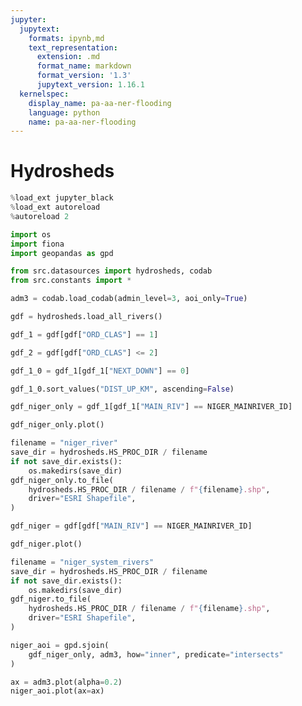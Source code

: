 ```yaml
---
jupyter:
  jupytext:
    formats: ipynb,md
    text_representation:
      extension: .md
      format_name: markdown
      format_version: '1.3'
      jupytext_version: 1.16.1
  kernelspec:
    display_name: pa-aa-ner-flooding
    language: python
    name: pa-aa-ner-flooding
---
```


# Hydrosheds

```python
%load_ext jupyter_black
%load_ext autoreload
%autoreload 2
```

```python
import os
import fiona
import geopandas as gpd

from src.datasources import hydrosheds, codab
from src.constants import *
```

```python
adm3 = codab.load_codab(admin_level=3, aoi_only=True)
```

```python
gdf = hydrosheds.load_all_rivers()
```

```python
gdf_1 = gdf[gdf["ORD_CLAS"] == 1]
```

```python
gdf_2 = gdf[gdf["ORD_CLAS"] <= 2]
```

```python
gdf_1_0 = gdf_1[gdf_1["NEXT_DOWN"] == 0]
```

```python
gdf_1_0.sort_values("DIST_UP_KM", ascending=False)
```

```python
gdf_niger_only = gdf_1[gdf_1["MAIN_RIV"] == NIGER_MAINRIVER_ID]
```

```python
gdf_niger_only.plot()
```

```python
filename = "niger_river"
save_dir = hydrosheds.HS_PROC_DIR / filename
if not save_dir.exists():
    os.makedirs(save_dir)
gdf_niger_only.to_file(
    hydrosheds.HS_PROC_DIR / filename / f"{filename}.shp",
    driver="ESRI Shapefile",
)
```

```python
gdf_niger = gdf[gdf["MAIN_RIV"] == NIGER_MAINRIVER_ID]
```

```python
gdf_niger.plot()
```

```python
filename = "niger_system_rivers"
save_dir = hydrosheds.HS_PROC_DIR / filename
if not save_dir.exists():
    os.makedirs(save_dir)
gdf_niger.to_file(
    hydrosheds.HS_PROC_DIR / filename / f"{filename}.shp",
    driver="ESRI Shapefile",
)
```

```python
niger_aoi = gpd.sjoin(
    gdf_niger_only, adm3, how="inner", predicate="intersects"
)
```

```python
ax = adm3.plot(alpha=0.2)
niger_aoi.plot(ax=ax)
```
